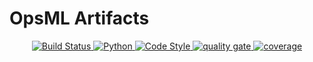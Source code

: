 # OpsML Artifacts

<p align="center">
  <a href="https://drone.shipt.com/shipt/py-opsml">
  <img alt="Build Status" src="https://drone.shipt.com/api/badges/shipt/opsml-data/status.svg"/>

  <a href="https://www.python.org/downloads/release/python-390/">
  <img alt="Python" src="https://upload.wikimedia.org/wikipedia/commons/1/1b/Blue_Python_3.9_Shield_Badge.svg" />

  <img alt="Code Style" src="https://img.shields.io/badge/code%20style-black-000000.svg" />

  <a href="https://sonarqube.shipt.com/dashboard?id=shipt_opsml-data_AYTUBacTQq5Yye6S24hq">
  <img alt="quality gate" src="https://sonarqube.shipt.com/api/project_badges/measure?project=shipt_opsml-data_AYTUBacTQq5Yye6S24hq&metric=alert_status&token=squ_52f05a6d9e8d193bcbd54d5142cae5652e35cc4f" />

  <a href="https://sonarqube.shipt.com/dashboard?id=shipt_opsml-data_AYTUBacTQq5Yye6S24hq">
  <img alt="coverage" src="https://sonarqube.shipt.com/api/project_badges/measure?project=shipt_opsml-data_AYTUBacTQq5Yye6S24hq&metric=coverage&token=squ_52f05a6d9e8d193bcbd54d5142cae5652e35cc4f" />

</p>
